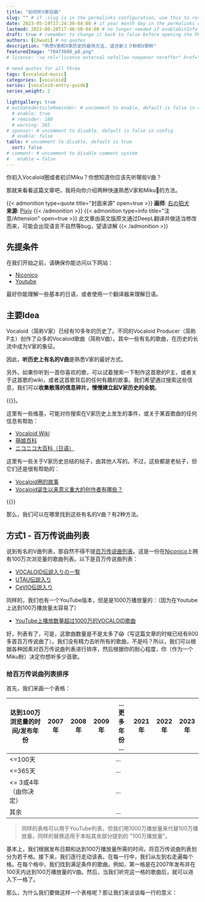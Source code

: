 ```yaml
---
title: "如何听V家旧曲"
slug: "" # if :slug is in the permalinks configuration, use this to resolve URL conflict with other posts
date: 2023-05-19T17:24:30-04:00 # if year month day in the permalinks configuration and other posts have the same date, modify this to resolve URL conflict with other posts 
lastmod: 2022-08-28T17:46:50-04:00 # no longer needed if enableGitInfo = true
draft: true # remember to change it back to false before opening the PR for publishing
authors: [CXwudi] # no quotes
description: "熟悉V家和V家历史的最快方法, 适合新ミク粉和V家粉"
featuredImage: "70473600_p0.png"
# license: '<a rel="license external nofollow noopener noreffer" href="https://creativecommons.org/licenses/by/4.0/" target="_blank">CC BY 4.0</a>'

# need quotes for all three
tags: [vocaloid-music]
categories: [vocaloid]
series: [vocaloid-entry-guide]
series_weight: 2

lightgallery: true
# outdatedArticleReminder: # uncomment to enable, default is false in config 
  # enable: true
  # reminder: 180
  # warning: 365
# sponsor: # uncomment to disable, default is false in config 
  # enable: false
table: # uncomment to disable, default is true
  sort: false
# comment: # uncomment to disable comment system
#   enable = false
---
```


你初入Vocaloid圈或者初识Miku？你想知道你应该先听哪些V曲？

那就来看看这篇文章吧，我将向你介绍两种快速熟悉V家和Miku🙂的方法。

<!--more-->
{{< admonition type=quote title="封面来源" open=true >}}
**画师**: [右の狛犬](https://www.pixiv.net/users/21214140) <!--just to insert a double space behind-->  
**来源**: [Pixiv](https://www.pixiv.net/artworks/70473600)
{{< /admonition >}}
{{< admonition type=info title="注意/Attension" open=true >}}
此文章由英文版原文通过DeepL翻译并做适当修改而来，可能会出现语言不自然等bug，望请谅解
{{< /admonition >}}

## 先提条件

在我们开始之前，请确保你能访问以下网站：

- [Niconico](https://www.nicovideo.jp/)
- [Youtube](https://www.youtube.com/)

最好你能理解一些基本的日语，或者使用一个翻译器来理解日语。

## 主要Idea

Vocaloid（简称V家）已经有10多年的历史了。不同的Vocaloid Producer（简称P主）创作了众多的Vocaloid歌曲（简称V曲）。其中一些有名的歌曲，在历史的长流中成为V家的象征。

因此，**听历史上有名的V曲**是熟悉V家的最好方式。

另外，如果你听到一首你喜欢的歌，可以试着搜索一下制作这首歌的P主，或者关于这首歌的wiki，或者这首歌背后的任何有趣的故事。我们希望通过搜索这些信息，我们可以**收集散落的信息碎片，慢慢建立起V家历史的全貌**。

{{<admonition type=tip title="一些有用的资源" open=false >}}。

这里有一些维基，可能对你搜索在V家历史上发生的事件，或关于某首歌曲的任何信息有帮助：

- [Vocaloid Wiki](https://vocaloid.fandom.com/wiki/Vocaloid_Wiki)
- [萌娘百科](https://zh.moegirl.org.cn)
- [ニコニコ大百科（日语）](https://dic.nicovideo.jp)

这里有一些关于V家历史总结的帖子，由其他人写的。不过，这些都是老帖子，但它们还是很有帮助的：

- [Vocaloid圈的故事](https://zhuanlan.zhihu.com/p/53643387)
- [Vocaloid诞生以来意义重大的创作者有哪些？](https://www.zhihu.com/question/47488103/answer/119044265)

{{</admonition >}}

那么，我们可以在哪里找到这些有名的V曲？有2种方法。

## 方式1 - 百万传说曲列表

说到有名的V曲列表，那自然不得不提[百万传说曲列表](https://dic.nicovideo.jp/a/vocaloid%E4%BC%9D%E8%AA%AC%E5%85%A5%E3%82%8A)。这是一份在[Niconico](https://www.nicovideo.jp/)上拥有100万次浏览量的歌曲列表。以下是百万传说曲列表：

- [VOCALOID伝説入りの一覧](https://dic.nicovideo.jp/a/vocaloid%E4%BC%9D%E8%AA%AC%E5%85%A5%E3%82%8A%E3%81%AE%E4%B8%80%E8%A6%A7)
- [UTAU伝説入り](https://dic.nicovideo.jp/a/utau%E4%BC%9D%E8%AA%AC%E5%85%A5%E3%82%8A)
- [CeVIO伝説入り](https://dic.nicovideo.jp/a/cevio%E4%BC%9D%E8%AA%AC%E5%85%A5%E3%82%8A)

同样的，我们也有一个YouTube版本，但是是1000万播放量的：（因为在Youtube上达到100万播放量太容易了）

- [YouTube上播放数量超过1000万的VOCALOID歌曲](https://zh.moegirl.org.cn/VOCALOID%E7%A5%9E%E8%AF%9D%E6%9B%B2/YouTube%E6%8A%95%E7%A8%BF)

好，列表有了，可是，这歌曲数量是不是太多了😱（写这篇文章的时候已经有800多首百万传说曲了）。我们没有精力去听所有的歌曲，不是吗？所以，我们可以根据各种因素对百万传说曲列表进行排序，然后根据你的耐心程度，你（作为一个Miku粉）决定你想听多少首歌。

### 给百万传说曲列表排序

首先，我们来画一个表格：

| 达到100万浏览量的时间/发布年份 | 2007年 | 2008年 | 2009年 | ... 更多年份 ...  | 2021年 | 2022年 | 2023年 |
| -------------------------------- | ---- | ---- | ---- | ---- | ---- | ---- | ---- |
| <=100天 |      |      |      | ...  |      |      |      |
| <=365天 |      |      |      | ...  |      |      |      |
| <= 3或4年（由你决定） |      |      |      | ...  |      |      |      |
| 其余 |      |      |      | ...  |      |      |      |

> 同样的表格可以用于YouTube列表，但我们用1000万播放量来代替100万播放量，同样的替换适用于本帖其余部分提到的 "100万播放量"。

基本上，我们根据发布日期和达到100万播放量所需的时间，将百万传说曲列表划分为若干格。接下来，我们逐行走动该表。在每一行中，我们从左到右走遍每个格。在每个格中，我们找到满足条件的歌曲。例如，第一格是在2007年发布并在100天内达到100万播放量的V曲。然后，当我们听完这一格的歌曲后，就可以进入下一格了。

那么，为什么我们要做这样一个表格呢？那让我们来谈谈每一行的意义：